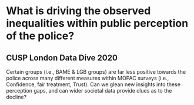 
# What is driving the observed inequalities within public perception of the police?  
## CUSP London Data Dive 2020

Certain groups (i.e., BAME & LGB groups) are far less positive towards the police across many different measures within MOPAC surveys (i.e., Confidence, fair treatment, Trust).  Can we glean new insights into these perception gaps,  and can wider societal data provide clues as to the decline?  
